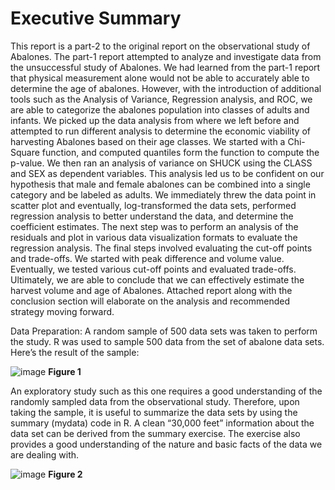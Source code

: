 
# Executive Summary


This report is a part-2 to the original report on the observational study of Abalones. The part-1 report attempted to analyze and investigate data from the unsuccessful study of Abalones. We had learned from the part-1 report that physical measurement alone would not be able to accurately able to determine the age of abalones. However, with the introduction of additional tools such as the Analysis of Variance, Regression analysis, and ROC, we are able to categorize the abalones population into classes of adults and infants. 
We picked up the data analysis from where we left before and attempted to run different analysis to determine the economic viability of harvesting Abalones based on their age classes. We started with a Chi-Square function, and computed quantiles form the function to compute the p-value. We then ran an analysis of variance on SHUCK using the CLASS and SEX as dependent variables. This analysis led us to be confident on our hypothesis that male and female abalones can be combined into a single category and be labeled as adults. We immediately threw the data point in scatter plot and eventually, log-transformed the data sets, performed regression analysis to better understand the data, and determine the coefficient estimates. The next step was to perform an analysis of the residuals and plot in various data visualization formats to evaluate the regression analysis. 
The final steps involved evaluating the cut-off points and trade-offs. We started with peak difference and volume value. Eventually, we tested various cut-off points and evaluated trade-offs. Ultimately, we are able to conclude that we can effectively estimate the harvest volume and age of Abalones. Attached report along with the conclusion section will elaborate on the analysis and recommended strategy moving forward.

Data Preparation:
A random sample of 500 data sets was taken to perform the study. R was used to sample 500 data from the set of abalone data sets. Here’s the result of the sample:

![image](https://cloud.githubusercontent.com/assets/26909910/25392714/65b7c914-29a7-11e7-8526-7ca14f9ef043.png)
                  **Figure 1**

An exploratory study such as this one requires a good understanding of the randomly sampled data from the observational study. Therefore, upon taking the sample, it is useful to summarize the data sets by using the summary (mydata) code in R. A clean “30,000 feet” information about the data set can be derived from the summary exercise. The exercise also provides a good understanding of the nature and basic facts of the data we are dealing with.

![image](https://cloud.githubusercontent.com/assets/26909910/25392912/028e8c14-29a8-11e7-85c2-a8e59fb85220.png)
                  **Figure 2**

